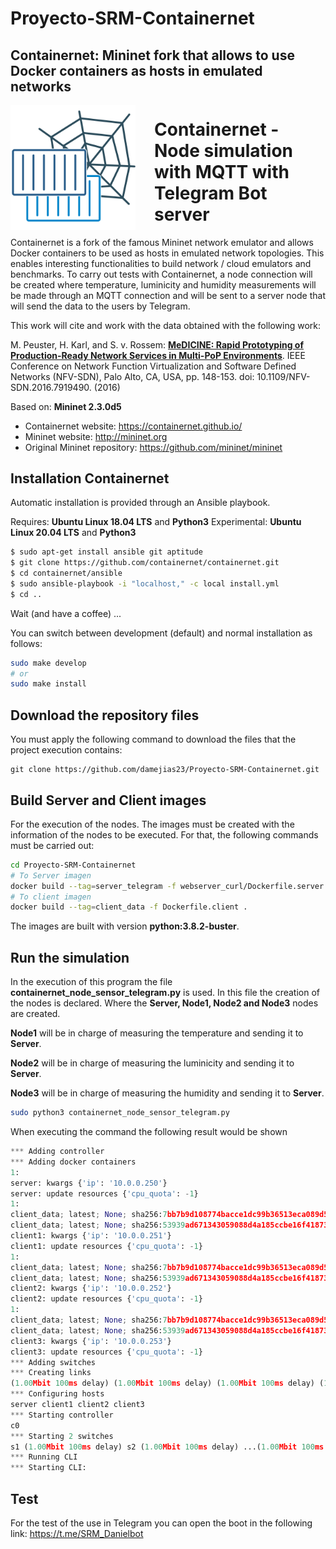 # Proyecto-SRM-Containernet


## Containernet: Mininet fork that allows to use Docker containers as hosts in emulated networks

<img align="left" width="200" height="200" style="margin-right: 30px" src="https://raw.githubusercontent.com/containernet/logo/master/containernet_logo_v1.png">


# Containernet - Node simulation with MQTT with Telegram Bot server

Containernet is a fork of the famous Mininet network emulator and allows Docker containers to be used as hosts in emulated network topologies. This enables interesting functionalities to build network / cloud emulators and benchmarks. To carry out tests with Containernet, a node connection will be created where temperature, luminicity and humidity measurements will be made through an MQTT connection and will be sent to a server node that will send the data to the users by Telegram.

This work will cite and work with the data obtained with the following work:

M. Peuster, H. Karl, and S. v. Rossem: [**MeDICINE: Rapid Prototyping of Production-Ready Network Services in Multi-PoP Environments**](http://ieeexplore.ieee.org/document/7919490/). IEEE Conference on Network Function Virtualization and Software Defined Networks (NFV-SDN), Palo Alto, CA, USA, pp. 148-153. doi: 10.1109/NFV-SDN.2016.7919490. (2016)

Based on: **Mininet 2.3.0d5**

* Containernet website: https://containernet.github.io/
* Mininet website:  http://mininet.org
* Original Mininet repository: https://github.com/mininet/mininet


## Installation Containernet

Automatic installation is provided through an Ansible playbook.

Requires: **Ubuntu Linux 18.04 LTS** and **Python3**
Experimental: **Ubuntu Linux 20.04 LTS** and **Python3**

```bash
$ sudo apt-get install ansible git aptitude
$ git clone https://github.com/containernet/containernet.git
$ cd containernet/ansible
$ sudo ansible-playbook -i "localhost," -c local install.yml
$ cd ..
```
    
Wait (and have a coffee) ...

You can switch between development (default) and normal installation as follows:

```sh
sudo make develop
# or 
sudo make install
```

## Download the repository files

You must apply the following command to download the files that the project execution contains:

```
git clone https://github.com/damejias23/Proyecto-SRM-Containernet.git
```

## Build Server and Client images

For the execution of the nodes. The images must be created with the information of the nodes to be executed. For that, the following commands must be carried out:

```sh
cd Proyecto-SRM-Containernet
# To Server imagen
docker build --tag=server_telegram -f webserver_curl/Dockerfile.server webserver_curl
# To client imagen
docker build --tag=client_data -f Dockerfile.client .
```
 The images are built with version **python:3.8.2-buster**. 


## Run the simulation

In the execution of this program the file **containernet_node_sensor_telegram.py** is used. In this file the creation of the nodes is declared. Where the **Server, Node1, Node2 and Node3** nodes are created.

**Node1** will be in charge of measuring the temperature and sending it to **Server**.

**Node2** will be in charge of measuring the luminicity and sending it to **Server**.

**Node3** will be in charge of measuring the humidity and sending it to **Server**.


```sh
sudo python3 containernet_node_sensor_telegram.py
```

When executing the command the following result would be shown

```python
*** Adding controller
*** Adding docker containers
1: 
server: kwargs {'ip': '10.0.0.250'}
server: update resources {'cpu_quota': -1}
1: 
client_data; latest; None; sha256:7bb7b9d108774bacce1dc99b36513eca089d599424948ac749cb6862a154a13c
client_data; latest; None; sha256:53939ad671343059088d4a185ccbe16f418733af692e23fd848441ac301daafd
client1: kwargs {'ip': '10.0.0.251'}
client1: update resources {'cpu_quota': -1}
1: 
client_data; latest; None; sha256:7bb7b9d108774bacce1dc99b36513eca089d599424948ac749cb6862a154a13c
client_data; latest; None; sha256:53939ad671343059088d4a185ccbe16f418733af692e23fd848441ac301daafd
client2: kwargs {'ip': '10.0.0.252'}
client2: update resources {'cpu_quota': -1}
1: 
client_data; latest; None; sha256:7bb7b9d108774bacce1dc99b36513eca089d599424948ac749cb6862a154a13c
client_data; latest; None; sha256:53939ad671343059088d4a185ccbe16f418733af692e23fd848441ac301daafd
client3: kwargs {'ip': '10.0.0.253'}
client3: update resources {'cpu_quota': -1}
*** Adding switches
*** Creating links
(1.00Mbit 100ms delay) (1.00Mbit 100ms delay) (1.00Mbit 100ms delay) (1.00Mbit 100ms delay) *** Starting network
*** Configuring hosts
server client1 client2 client3 
*** Starting controller
c0 
*** Starting 2 switches
s1 (1.00Mbit 100ms delay) s2 (1.00Mbit 100ms delay) ...(1.00Mbit 100ms delay) (1.00Mbit 100ms delay) 
*** Running CLI
*** Starting CLI:
```

## Test 

For the test of the use in Telegram you can open the boot in the following link: https://t.me/SRM_Danielbot

